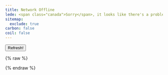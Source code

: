 ```yaml
---
title: Network Offline
lede: <span class="canada">Sorry</span>, it looks like there's a problem with your Internet connection.
sitemap:
  exclude: true
carbon: false
coil: false
---
```


<nav class="buttons-list" role="navigation">
    <button type="button" onclick="window.location.reload()" aria-label="Refresh">Refresh!</button>
</nav>

{% raw %}
<script>
(async function listPages() {
  const browsingHistory = [];
  const parser = new DOMParser();
  const cache = await caches.open('pages');
  const keys = await cache.keys();
  for (const request of keys) {
    const response = await cache.match(request);
    const html = await response.text();
    const dom = parser.parseFromString(html, 'text/html');
    const data = new Object;
    data.url = request.url;
    if (dom.querySelector('.h-entry .meta .dt-published')) {
      data.timestamp = new Date(dom.querySelector('.h-entry .dt-published').getAttribute('datetime'));
      data.published = dom.querySelector('.h-entry .dt-published').innerText;
    }
    data.title = dom.querySelector('h1').innerText;
    data.description = dom.querySelector('meta[name="description"]').getAttribute('content');
    if (!request.url.endsWith("/") && !request.url.includes("/offline")) {
      browsingHistory.push(data);
    }
  }
  if (browsingHistory) {
    browsingHistory.sort( (a,b) => {
      return b.timestamp - a.timestamp;
    });
    let markup = '<h2>Here are some cached pages:</h2><nav class="deck">';
    browsingHistory.forEach( data => {
      markup += `
    <article class="h-entry">
        <a class="u-url" href="${ data.url }">
            <h3 class="delta  title">${ data.title }</h3>
            <div class="lede">${ data.description }</div>
`
      if (data.timestamp) {
          markup += `
            <time class="date  dt-published" datetime="${ data.timestamp }">${ data.published }</time>
`;
      }
      markup += `
        </a>
    </article>
`;
    });
    markup += '</nav>';
    document.querySelector('.content__body').insertAdjacentHTML('beforeend', markup);
  }
})();
</script>
{% endraw %}
